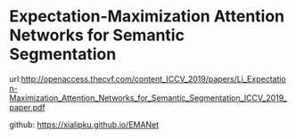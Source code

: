 # Expectation-Maximization Attention Networks for Semantic Segmentation

url:http://openaccess.thecvf.com/content_ICCV_2019/papers/Li_Expectation-Maximization_Attention_Networks_for_Semantic_Segmentation_ICCV_2019_paper.pdf

github: https://xialipku.github.io/EMANet